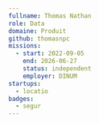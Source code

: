 ```yaml
---
fullname: Thomas Nathan
role: Data
domaine: Produit
github: thomasnpc
missions:
  - start: 2022-09-05
    end: 2026-06-27
    status: independent
    employer: DINUM
startups:
  - locatio
badges:
  - segur
---
```



